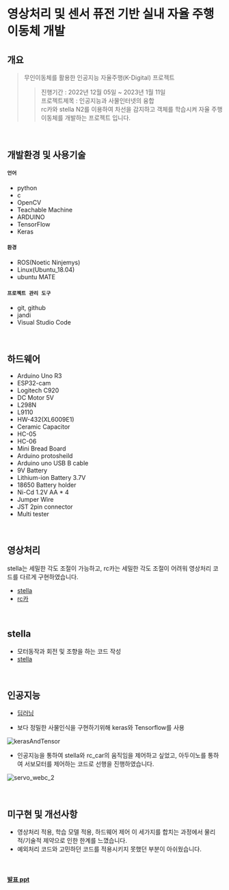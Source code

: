 # 영상처리 및 센서 퓨전 기반 실내 자율 주행 이동체 개발

###### 
  
  
## 개요
> 무인이동체를 활용한 인공지능 자율주행(K-Digital) 프로젝트  
> > 진행기간 : 2022년 12월 05일 ~ 2023년 1월 11일  
> > 프로젝트제목 : 인공지능과 사물인터넷의 융합  
> > rc카와 stella N2를 이용하여 차선을 감지하고 객체를 학습시켜 자율 주행 이동체를 개발하는 프로젝트 입니다.  

</br>

## 개발환경 및 사용기술
#### `언어`
- python
- c
- OpenCV
- Teachable Machine
- ARDUINO
- TensorFlow
- Keras

#### `환경`
- ROS(Noetic Ninjemys)
- Linux(Ubuntu_18.04)
- ubuntu MATE

#### `프로젝트 관리 도구`
- git, github
- jandi
- Visual Studio Code


</br>

## 하드웨어
- Arduino Uno R3
- ESP32-cam
- Logitech C920
- DC Motor 5V
- L298N
- L9110
- HW-432(XL6009E1)
- Ceramic Capacitor
- HC-05
- HC-06
- Mini Bread Board
- Arduino protosheild
- Arduino uno USB B cable
- 9V Battery
- Lithium-ion Battery 3.7V
- 18650 Battery holder
- Ni-Cd 1.2V AA * 4
- Jumper Wire
- JST 2pin connector
- Multi tester

</br>

## 영상처리 
stella는 세밀한 각도 조절이 가능하고, rc카는 세밀한 각도 조절이 어려워 영상처리 코드를 다르게 구현하였습니다.
- [stella](./stella_cv_func.py)
- [rc카](./CVlib.py)

</br>

## stella
- 모터동작과 회전 및 조향을 하는 코드 작성
- [stella](./stella_line_tracking.py)


</br>

## 인공지능
- [딥러닝](./LSB_deeplearning/)

- 보다 정밀한 사물인식을 구현하기위해 keras와 Tensorflow를 사용

![kerasAndTensor](https://user-images.githubusercontent.com/109050683/212276444-2e87fabc-161f-472c-9538-c7ae0dab96ba.png)

- 인공지능을 통하여 stella와 rc_car의 움직임을 제어하고 싶었고, 아두이노를 통하여 서보모터를 제어하는 코드로 선행을 진행하였습니다.

![servo_webc_2](https://user-images.githubusercontent.com/109050683/212274960-7ffd2371-5db8-4960-8de7-2c93b289a07d.gif)

</br>

## 미구현 및 개선사항
- 영상처리 적용, 학습 모델 적용, 하드웨어 제어 이 세가지를 합치는 과정에서 물리적/기술적 제약으로 인한 한계를 느꼈습니다.
- 예외처리 코드와 고민하던 코드를 적용시키지 못했던 부분이 아쉬웠습니다.


</br>

#### [발표 ppt](https://www.canva.com/design/DAFXLS8lMWA/PR6ZuXmCWh_rvvsVbPWt3A/view?utm_content=DAFXLS8lMWA&utm_campaign=designshare&utm_medium=link2&utm_source=sharebutton)
